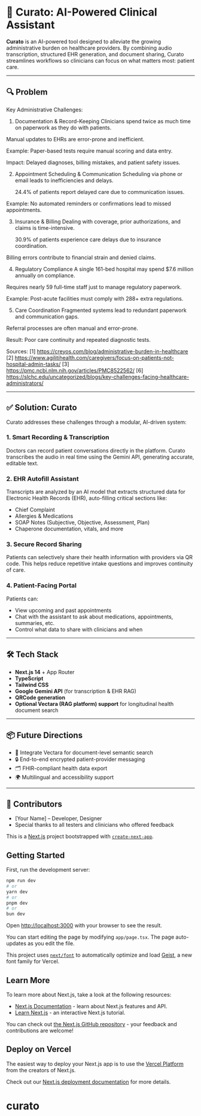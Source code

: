 # 🏥 Curato: AI-Powered Clinical Assistant

**Curato** is an AI-powered tool designed to alleviate the growing administrative burden on healthcare providers. By combining audio transcription, structured EHR generation, and document sharing, Curato streamlines workflows so clinicians can focus on what matters most: patient care.

---

## 🔍 Problem

Key Administrative Challenges:

1. Documentation & Record-Keeping
   Clinicians spend twice as much time on paperwork as they do with patients.

Manual updates to EHRs are error-prone and inefficient.

Example: Paper-based tests require manual scoring and data entry.

Impact: Delayed diagnoses, billing mistakes, and patient safety issues.

2. Appointment Scheduling & Communication
   Scheduling via phone or email leads to inefficiencies and delays.

   24.4% of patients report delayed care due to communication issues.

Example: No automated reminders or confirmations lead to missed appointments.

3. Insurance & Billing
   Dealing with coverage, prior authorizations, and claims is time-intensive.

   30.9% of patients experience care delays due to insurance coordination.

Billing errors contribute to financial strain and denied claims.

4. Regulatory Compliance
   A single 161-bed hospital may spend $7.6 million annually on compliance.

Requires nearly 59 full-time staff just to manage regulatory paperwork.

Example: Post-acute facilities must comply with 288+ extra regulations.

5. Care Coordination
   Fragmented systems lead to redundant paperwork and communication gaps.

Referral processes are often manual and error-prone.

Result: Poor care continuity and repeated diagnostic tests.

Sources:
[1] https://creyos.com/blog/administrative-burden-in-healthcare
[2] https://www.agilitihealth.com/caregivers/focus-on-patients-not-hospital-admin-tasks/
[3] https://pmc.ncbi.nlm.nih.gov/articles/PMC8522562/
[6] https://slchc.edu/uncategorized/blogs/key-challenges-facing-healthcare-administrators/

---

## ✅ Solution: Curato

Curato addresses these challenges through a modular, AI-driven system:

### 1. **Smart Recording & Transcription**

Doctors can record patient conversations directly in the platform. Curato transcribes the audio in real time using the Gemini API, generating accurate, editable text.

### 2. **EHR Autofill Assistant**

Transcripts are analyzed by an AI model that extracts structured data for Electronic Health Records (EHR), auto-filling critical sections like:

- Chief Complaint
- Allergies & Medications
- SOAP Notes (Subjective, Objective, Assessment, Plan)
- Chaperone documentation, vitals, and more

### 3. **Secure Record Sharing**

Patients can selectively share their health information with providers via QR code. This helps reduce repetitive intake questions and improves continuity of care.

### 4. **Patient-Facing Portal**

Patients can:

- View upcoming and past appointments
- Chat with the assistant to ask about medications, appointments, summaries, etc.
- Control what data to share with clinicians and when

---

## 🛠️ Tech Stack

- **Next.js 14** + App Router
- **TypeScript**
- **Tailwind CSS**
- **Google Gemini API** (for transcription & EHR RAG)
- **QRCode generation**
- **Optional Vectara (RAG platform) support** for longitudinal health document search

---

## 📦 Future Directions

- 🧠 Integrate Vectara for document-level semantic search
- 🔒 End-to-end encrypted patient-provider messaging
- 🗂️ FHIR-compliant health data export
- 🌍 Multilingual and accessibility support

---

## 🤝 Contributors

- [Your Name] – Developer, Designer
- Special thanks to all testers and clinicians who offered feedback

This is a [Next.js](https://nextjs.org) project bootstrapped with [`create-next-app`](https://nextjs.org/docs/app/api-reference/cli/create-next-app).

## Getting Started

First, run the development server:

```bash
npm run dev
# or
yarn dev
# or
pnpm dev
# or
bun dev
```

Open [http://localhost:3000](http://localhost:3000) with your browser to see the result.

You can start editing the page by modifying `app/page.tsx`. The page auto-updates as you edit the file.

This project uses [`next/font`](https://nextjs.org/docs/app/building-your-application/optimizing/fonts) to automatically optimize and load [Geist](https://vercel.com/font), a new font family for Vercel.

## Learn More

To learn more about Next.js, take a look at the following resources:

- [Next.js Documentation](https://nextjs.org/docs) - learn about Next.js features and API.
- [Learn Next.js](https://nextjs.org/learn) - an interactive Next.js tutorial.

You can check out [the Next.js GitHub repository](https://github.com/vercel/next.js) - your feedback and contributions are welcome!

## Deploy on Vercel

The easiest way to deploy your Next.js app is to use the [Vercel Platform](https://vercel.com/new?utm_medium=default-template&filter=next.js&utm_source=create-next-app&utm_campaign=create-next-app-readme) from the creators of Next.js.

Check out our [Next.js deployment documentation](https://nextjs.org/docs/app/building-your-application/deploying) for more details.

# curato
